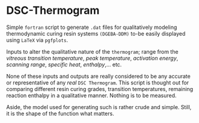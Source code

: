 # DSC-Thermogram

Simple `fortran` script to generate `.dat` files for qualitatively modeling thermodynamic curing resin systems `(DGEBA-DDM)` to-be easily displayed using `LaTeX` via `pgfplots`.

Inputs to alter the qualitative nature of the `thermogram`; range from the *vitreous transition temperature*, *peak temperature*, *activation energy*, *scanning range*, *specific heat*, *enthalpy*,... etc.

None of these inputs and outputs are really considered to be any accurate or representative of any *real* `DSC Thermogram`. This script is thought out for comparing different resin curing grades, transition temperatures, remaining reaction enthalpy in a qualitative manner. Nothing is to be measured.

Aside, the model used for generating such is rather crude and simple. Still, it is the shape of the function what matters.  
